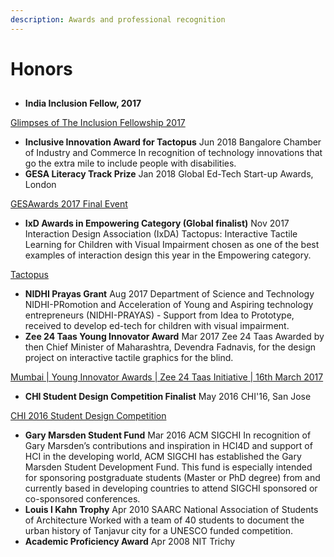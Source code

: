 ```yaml
---
description: Awards and professional recognition
---
```


# Honors

##

* **India Inclusion Fellow, 2017**

[Glimpses of The Inclusion Fellowship 2017](https://youtu.be/TygamXLxc-c)

* **Inclusive Innovation Award for Tactopus** Jun 2018  Bangalore Chamber of Industry and Commerce In recognition of technology innovations that go the extra mile to include people with disabilities.
* **GESA Literacy Track Prize** Jan 2018 Global Ed-Tech Start-up Awards, London

[GESAwards 2017 Final Event](https://youtu.be/VQR-YRgZmEs)

* **IxD Awards in Empowering Category (Global finalist)** Nov 2017  Interaction Design Association (IxDA) Tactopus: Interactive Tactile Learning for Children with Visual Impairment chosen as one of the best examples of interaction design this year in the Empowering category.

[Tactopus](https://awards.ixda.org/entry/2018/tactopus/)

* **NIDHI Prayas Grant** Aug 2017 Department of Science and Technology NIDHI-PRomotion and Acceleration of Young and Aspiring technology entrepreneurs (NIDHI-PRAYAS) - Support from Idea to Prototype, received to develop ed-tech for children with visual impairment.
* **Zee 24 Taas Young Innovator Award** Mar 2017 Zee 24 Taas Awarded by then Chief Minister of Maharashtra, Devendra Fadnavis, for the design project on interactive tactile graphics for the blind.

[Mumbai | Young Innovator Awards | Zee 24 Taas Initiative | 16th March 2017](https://youtu.be/YHrIhsSKEfA?t=143)

* **CHI Student Design Competition Finalist** May 2016  CHI'16, San Jose

[CHI 2016 Student Design Competition](https://youtu.be/Ylt67aR4DIo?t=2157)

* **Gary Marsden Student Fund** Mar 2016  ACM SIGCHI In recognition of Gary Marsden’s contributions and inspiration in HCI4D and support of HCI in the developing world, ACM SIGCHI has established the Gary Marsden Student Development Fund. This fund is especially intended for sponsoring postgraduate students (Master or PhD degree) from and currently based in developing countries to attend SIGCHI sponsored or co-sponsored conferences.
* **Louis I Kahn Trophy** Apr 2010  SAARC National Association of Students of Architecture Worked with a team of 40 students to document the urban history of Tanjavur city for a UNESCO funded competition.
* **Academic Proficiency Award** Apr 2008 NIT Trichy
